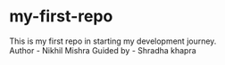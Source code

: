 # my-first-repo
This is my first repo in starting my development journey.
<br>
Author - Nikhil Mishra
Guided by - Shradha khapra
